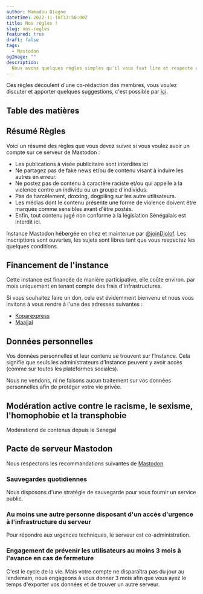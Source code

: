 ```yaml
---
author: Mamadou Diagne
datetime: 2022-11-10T33:50:00Z
title: Nos règles !
slug: nos-regles
featured: true
draft: false
tags:
  - Mastodon
ogImage: ""
description:
  Nous avons quelques règles simples qu'il vous faut lire et respecte avant de nous rejoindre.
---
```


Ces règles découlent d'une co-rédaction des membres, vous voulez discuter et apporter quelques suggestions, c'est possible par [ici](https://github.com/Code-for-Senegal/joinDjolof/discussions/1).

## Table des matières

## Résumé Règles

Voici un résumé des règles que vous devez suivre si vous voulez avoir un compte sur ce serveur de Mastodon :

- Les publications à visée publicitaire sont interdites ici
- Ne partagez pas de fake news et/ou de contenu visant à induire les autres en erreur.
- Ne postez pas de contenu à caractère raciste et/ou qui appelle à la violence contre un individu ou un groupe d'individus.
- Pas de harcèlement, doxxing, dogpiling sur les autre utilisateurs.
- Les médias dont le contenu présente une forme de violence doivent être marqués comme sensibles avant d'être postés.
- Enfin, tout contenu jugé non conforme à la législation Sénégalais est interdit ici.

Instance Mastodon hébergée en <Pays> chez <Cloud> et maintenue par [@joinDjolof](https://github.com/Code-for-Senegal/joinDjolof/discussions). Les inscriptions sont ouvertes, les sujets sont libres tant que vous respectez les quelques conditions.

## Financement de l'instance

Cette instance est financée de manière participative, elle coûte environ. par mois uniquement en tenant compte des frais d'infrastructures.

Si vous souhaitez faire un don, cela est évidemment bienvenu et nous vous invitons à vous rendre à l'une des adresses suivantes :

- [Koparexpress](https://koparexpress.com/apps/collectes/5m2l06uj)
- [Maajjal](https://maajjal.com/app/campagnes/djolof)

## Données personnelles

Vos données personnelles et leur contenu se trouvent sur l’Instance. Cela signifie que seuls les administrateurs d’Instance peuvent y avoir accès (comme sur toutes les plateformes sociales).

Nous ne vendons, ni ne faisons aucun traitement sur vos données personnelles afin de protéger votre vie privée.

## Modération active contre le racisme, le sexisme, l'homophobie et la transphobie 

Modérationd de contenus depuis le Senegal

## Pacte de serveur Mastodon

Nous respectons les recommandations suivantes de [Mastodon](https://joinmastodon.org/fr/covenant).

### Sauvegardes quotidiennes

Nous disposons d'une stratégie de sauvegarde pour vous fournir un service public.

### Au moins une autre personne disposant d'un accès d'urgence à l'infrastructure du serveur

Pour répondre aux urgences techniques, le serveur est co-administration.

### Engagement de prévenir les utilisateurs au moins 3 mois à l'avance en cas de fermeture

C'est le cycle de la vie. Mais votre compte ne disparaîtra pas du jour au lendemain, nous engageons à vous donner 3 mois afin que vous ayez le temps d'exporter vos données et de trouver un autre serveur.
